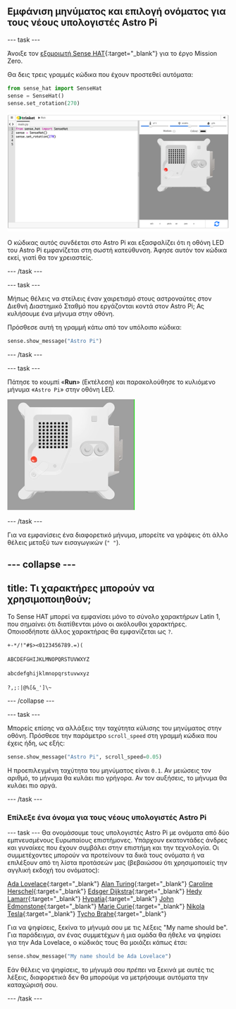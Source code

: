## Εμφάνιση μηνύματος και επιλογή ονόματος για τους νέους υπολογιστές Astro Pi

--- task ---

Άνοιξε τον [εξομοιωτή Sense HAT](https://trinket.io/mission-zero){:target="_blank"} για το έργο Mission Zero.

Θα δεις τρεις γραμμές κώδικα που έχουν προστεθεί αυτόματα:

```python
from sense_hat import SenseHat
sense = SenseHat()
sense.set_rotation(270)
```

![Ένα στιγμιότυπο οθόνης του εξομοιωτή Trinket Sense Hat με τρεις γραμμές κώδικα που εμφανίζονται στο αριστερό παράθυρο.](images/sense-hat-emulator2.png)

Ο κώδικας αυτός συνδέεται στο Astro Pi και εξασφαλίζει ότι η οθόνη LED του Astro Pi εμφανίζεται στη σωστή κατεύθυνση. Άφησε αυτόν τον κώδικα εκεί, γιατί θα τον χρειαστείς.

--- /task ---

--- task ---

Μήπως θέλεις να στείλεις έναν χαιρετισμό στους αστροναύτες στον Διεθνή Διαστημικό Σταθμό που εργάζονται κοντά στον Astro Pi; Ας κυλήσουμε ένα μήνυμα στην οθόνη.

Πρόσθεσε αυτή τη γραμμή κάτω από τον υπόλοιπο κώδικα:

```python
sense.show_message("Astro Pi")
```

--- /task ---

--- task ---

Πάτησε το κουμπί «**Run**» (Εκτέλεση) και παρακολούθησε το κυλιόμενο μήνυμα «`Astro Pi`» στην οθόνη LED.

![Ο εξομοιωτής Trinket Sense HAT εκτελεί ένα δείγμα προγράμματος το οποίο μετακινεί το κείμενο "Astro PI" στη οθόνη LED με λευκά γράμματα](images/M0_1.gif)

--- /task ---

Για να εμφανίσεις ένα διαφορετικό μήνυμα, μπορείτε να γράψεις ότι άλλο θέλεις μεταξύ των εισαγωγικών (`" "`).

--- collapse ---
---
title: Τι χαρακτήρες μπορούν να χρησιμοποιηθούν;
---

Το Sense HAT μπορεί να εμφανίσει μόνο το σύνολο χαρακτήρων Latin 1, που σημαίνει ότι διατίθενται μόνο οι ακόλουθοι χαρακτήρες. Οποιοσδήποτε άλλος χαρακτήρας θα εμφανίζεται ως `?`.

```
+-*/!"#$><0123456789.=)(

ABCDEFGHIJKLMNOPQRSTUVWXYZ

abcdefghijklmnopqrstuvwxyz

?,;:|@%[&_']\~
```

--- /collapse ---

--- task ---

Μπορείς επίσης να αλλάξεις την ταχύτητα κύλισης του μηνύματος στην οθόνη. Πρόσθεσε την παράμετρο `scroll_speed` στη γραμμή κώδικα που έχεις ήδη, ως εξής:

```python
sense.show_message("Astro Pi", scroll_speed=0.05)
```

Η προεπιλεγμένη ταχύτητα του μηνύματος είναι `0.1`. Αν μειώσεις τον αριθμό, το μήνυμα θα κυλάει πιο γρήγορα. Αν τον αυξήσεις, το μήνυμα θα κυλάει πιο αργά.

--- /task ---

### Επίλεξε ένα όνομα για τους νέους υπολογιστές Astro Pi

--- task --- Θα ονομάσουμε τους υπολογιστές Astro Pi με ονόματα από δύο εμπνευσμένους Ευρωπαίους επιστήμονες. Υπάρχουν εκατοντάδες άνδρες και γυναίκες που έχουν συμβάλει στην επιστήμη και την τεχνολογία. Οι συμμετέχοντες μπορούν να προτείνουν τα δικά τους ονόματα ή να επιλέξουν από τη λίστα προτάσεών μας (βεβαιώσου ότι χρησιμοποιείς την αγγλική εκδοχή του ονόματος):


[Ada Lovelace](https://en.wikipedia.org/wiki/Ada_Lovelace){:target="_blank"} 
[Alan Turing](https://en.wikipedia.org/wiki/Alan_Turing){:target="_blank"} 
[Caroline Herschel](https://en.wikipedia.org/wiki/Caroline_Herschel){:target="_blank"} 
[Edsger Dijkstra](https://en.wikipedia.org/wiki/Edsger_W._Dijkstra){:target="_blank"} 
[Hedy Lamarr](https://en.wikipedia.org/wiki/Hedy_Lamarr){:target="_blank"} 
[Hypatia](https://en.wikipedia.org/wiki/Hypatia){:target="_blank"} 
[John Edmonstone](https://en.wikipedia.org/wiki/John_Edmonstone){:target="_blank"} 
[Marie Curie](https://en.wikipedia.org/wiki/Marie_Curie){:target="_blank"} 
[Nikola Tesla](https://en.wikipedia.org/wiki/Nikola_Tesla){:target="_blank"} 
[Tycho Brahe](https://en.wikipedia.org/wiki/Tycho_Brahe){:target="_blank"}

Για να ψηφίσεις, ξεκίνα το μήνυμά σου με τις λέξεις "My name should be". Για παράδειγμα, αν ένας συμμετέχων ή μια ομάδα θα ήθελε να ψηφίσει για την Ada Lovelace, ο κώδικάς τους θα μοιάζει κάπως έτσι:

```python
sense.show_message("My name should be Ada Lovelace")
```

Εάν θέλεις να ψηφίσεις, το μήνυμά σου *πρέπει* να ξεκινά με αυτές τις λέξεις, διαφορετικά δεν θα μπορούμε να μετρήσουμε αυτόματα την καταχώρισή σου.

--- /task ---



